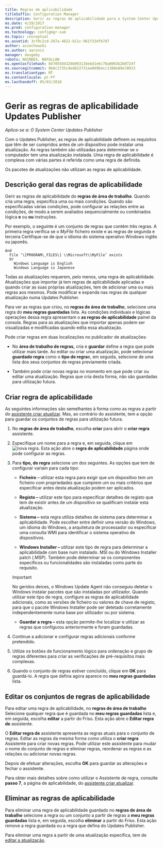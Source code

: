 ```yaml
---
title: Regras de aplicabilidade
titleSuffix: Configuration Manager
description: Gerir as regras de aplicabilidade para o System Center Updates Publisher
ms.date: 4/29/2017
ms.prod: configuration-manager
ms.technology: configmgr-sum
ms.topic: conceptual
ms.assetid: 3cf0c2cd-397a-4622-b11c-961f334fb7d7
author: aczechowski
ms.author: aaroncz
manager: dougeby
robots: NOINDEX, NOFOLLOW
ms.openlocfilehash: 84705584328b09313bebd1e6c70a0063b2b0724f
ms.sourcegitcommit: 0b0c2735c4ed822731ae069b4cc1380e89e78933
ms.translationtype: MT
ms.contentlocale: pt-PT
ms.lasthandoff: 05/03/2018
---
```

# <a name="manage-applicability-rules-in-updates-publisher"></a>Gerir as regras de aplicabilidade Updates Publisher

*Aplica-se a: O System Center Updates Publisher*

Com o Updates Publisher, as regras de aplicabilidade definem os requisitos que têm de ser cumpridos antes de um dispositivo pode instalar uma atualização. As regras também são utilizadas para determinar se o computador tem uma atualização instalada. Uma regra de aplicabilidade é complexa com várias partes é referida como uma regra de definida.

Os pacotes de atualizações não utilizam as regras de aplicabilidade.

## <a name="overview-of-applicability-rules"></a>Descrição geral das regras de aplicabilidade
Gerir as regras de aplicabilidade do **regras de área de trabalho**. Quando cria uma regra, especifica uma ou mais condições. Quando são especificadas várias condições, pode configurar as relações entre as condições, de modo a serem avaliados sequencialmente ou combinados lógica **e** ou **ou** instruções.

Por exemplo, o seguinte é um conjunto de regras que contém três regras. A primeira regra verifica se o *MyFile* ficheiro existe e as regras de segunda e terceira Certifique-se de que o idioma do sistema operativo Windows inglês ou japonês.

    And  
      File ‘\[PROGRAM\_FILES\] \\Microsoft\\MyFile’ exists  
      Or  
        Windows Language is English   
        Windows Language is Japanese

Todas as atualizações requerem, pelo menos, uma regra de aplicabilidade. Atualizações que importar já tem regras de aplicabilidade aplicadas e quando criar as suas próprias atualizações, tem de adicionar uma ou mais regras aos mesmos. Pode modificar e expanda nas regras de qualquer atualização numa Updates Publisher.

Para ver as regras que criou, no **regras de área de trabalho**, selecione uma regra do **meu regras guardadas** lista. As condições individuais e lógicas operações dessa regra apresentam o **as regras de aplicabilidade** painel da consola. Regras para as atualizações que importar apenas podem ser visualizadas e modificadas quando edita essa atualização.

Pode criar regras em duas localizações no publicador de atualizações:

-   No **área de trabalho de regras,** cria e **guardar** define a regra que pode utilizar mais tarde. Ao editar ou criar uma atualização, pode selecionar **guardado regra** como o **tipo de regra**e, em seguida, selecione de uma lista dos seus conjuntos de regras previamente criada.

-   Também pode criar novas regras no momento em que pode criar ou editar uma atualização. Regras que cria desta forma, não são guardadas para utilização futura.

## <a name="create-applicability-rule"></a>Criar regra de aplicabilidade
As seguintes informações são semelhantes à forma como as regras a partir do [assistente criar atualizar](/sccm/sum/tools/create-updates-with-updates-publisher#the-create-update-wizard). Mas, ao contrário do assistente, tem a opção para guardar os conjuntos de regras para utilização futura.

1.  No **regras de área de trabalho**, escolha **criar** para abrir o **criar regra** assistente.

2.  Especifique um nome para a regra e, em seguida, clique em ![nova regra](media/newrule.png). Esta ação abre o **regra de aplicabilidade** página onde pode configurar as regras.

3.  Para **tipo, de regra** selecione um dos seguintes. As opções que tem de configurar variam para cada tipo:

    -   **Ficheiro** – utilizar esta regra para exigir que um dispositivo tem um ficheiro com propriedades que cumprem um ou mais critérios que especificar antes desta atualização podem ser aplicados.

    -   **Registo –** utilizar este tipo para especificar detalhes de registo que tem de existir antes de um dispositivo se qualificam instalar esta atualização.

    -   **Sistema –** esta regra utiliza detalhes de sistema para determinar a aplicabilidade. Pode escolher entre definir uma versão do Windows, um idioma do Windows, a arquitetura de processador ou especificar uma consulta WMI para identificar o sistema operativo de dispositivos.

    -   **Windows Installer –** utilizar este tipo de regra para determinar a aplicabilidade com base num instalado. MSI ou do Windows Installer patch (.MSP). Também pode determinar se os componentes específicos ou funcionalidades são instaladas como parte do requisito.

       > [!IMPORTANT]   
       > No geridos deices, o Windows Update Agent não conseguiu detetar o Windows instalar pacotes que são instaladas por utilizador. Quando utilizar este tipo de regra, configure as regras de aplicabilidade adicionais, como as versões de ficheiro ou valores de chave de registo, para que o pacote Windows Installer pode ser detetado corretamente independentemente numa base por utilizador ou por sistema.

    -   **Guardar a regra –** esta opção permite-lhe localizar e utilizar as regras que configurou anteriormente e foram guardadas.

4.  Continue a adicionar e configurar regras adicionais conforme pretendido.

5.  Utilize os botões de funcionamento lógico para ordenação e grupo de regras diferentes para criar as verificações de pré-requisitos mais complexas.

6.  Quando o conjunto de regras estiver concluído, clique em **OK** para guardá-lo. A regra que defina agora aparece no **meu regras guardadas** lista.

## <a name="edit-applicability-rule-sets"></a>Editar os conjuntos de regras de aplicabilidade
Para editar uma regra de aplicabilidade, no **regras de área de trabalho** Selecione qualquer regra que é guardada no **meu regras guardadas** lista e, em seguida, escolha **editar** a partir do Friso. Esta ação abre o **Editar regra de** assistente.

O **Editar regra de** assistente apresenta as regras atuais para o conjunto de regras. Editar as regras da mesma forma como utiliza o **criar regra** Assistente para criar novas regras. Pode utilizar este assistente para mudar o nome do conjunto de regras e eliminar regras, reordenar as regras e as relações ou adicionar novas regras.

Depois de efetuar alterações, escolha **OK** para guardar as alterações e fechar o assistente.

Para obter mais detalhes sobre como utilizar o Assistente de regra, consulte **passo 7**, a página de aplicabilidade, do [assistente criar atualizar](/sccm/sum/tools/create-updates-with-updates-publisher#the-create-update-wizard).

## <a name="delete-applicability-rules"></a>Eliminar as regras de aplicabilidade
Para eliminar uma regra de aplicabilidade guardado no **regras de área de trabalho** selecione a regra ou um conjunto a partir de regras a **meu regras guardadas** lista e, em seguida, escolha **eliminar** a partir do Friso. Esta ação remove a regra guardada ou a regra que defina do Updates Publisher.

Para eliminar uma regra a partir de uma atualização específica, tem de [editar a atualização](/sccm/sum/tools/manage-updates-with-updates-publisher#edit-updates-and-bundles).
